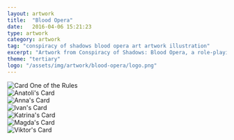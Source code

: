 ```yaml
---
layout: artwork
title:  "Blood Opera"
date:   2016-04-06 15:21:23
type: artwork
category: artwork
tag: "conspiracy of shadows blood opera art artwork illustration"
excerpt: "Artwork from Conspiracy of Shadows: Blood Opera, a role-playing/card game hybrid."
theme: "tertiary"
logo: "/assets/img/artwork/blood-opera/logo.png"
---
```

<div class="image-container">
	<div class="wrapper">
		<section class="artwork">
			<img src="/img/artwork/blood-opera/01.jpg" alt="Card One of the Rules"/>		
		</section>
		<section class="artwork">
			<img src="/img/artwork/blood-opera/anatoli.jpg" alt="Anatoli's Card"/>		
		</section>
		<section class="artwork">
			<img src="/img/artwork/blood-opera/anna.jpg" alt="Anna's Card"/>		
		</section>
		<section class="artwork">
			<img src="/img/artwork/blood-opera/ivan.jpg" alt="Ivan's Card"/>		
		</section>
		<section class="artwork">
			<img src="/img/artwork/blood-opera/katrina.jpg" alt="Katrina's Card"/>		
		</section>
		<section class="artwork">
			<img src="/img/artwork/blood-opera/magda.jpg" alt="Magda's Card"/>		
		</section>
		<section class="artwork">
			<img src="/img/artwork/blood-opera/viktor.jpg" alt="Viktor's Card"/>		
		</section>
	</div>
</div>